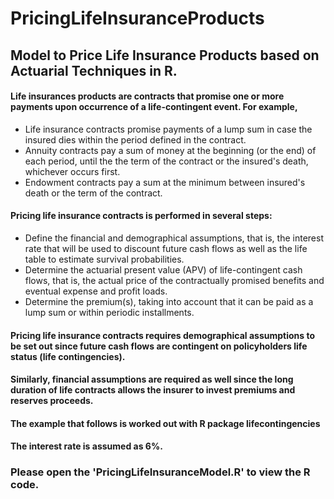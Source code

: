 # PricingLifeInsuranceProducts
## Model to Price Life Insurance Products based on Actuarial Techniques in R.

#### Life insurances products are contracts that promise one or more payments upon occurrence of a life-contingent event. For example,
* Life insurance contracts promise payments of a lump sum in case the insured dies within the period defined in the contract.
* Annuity contracts pay a sum of money at the beginning (or the end) of each period, until the the term of the contract or the insured's death, whichever occurs first.
* Endowment contracts pay a sum at the minimum between insured's death or the term of the contract.

#### Pricing life insurance contracts is performed in several steps:
* Define the financial and demographical assumptions, that is, the interest rate that will be used to discount future cash flows as well as the life table to estimate survival probabilities.
* Determine the actuarial present value (APV) of life-contingent cash flows, that is, the actual price of the contractually promised benefits and eventual expense and profit loads.
* Determine the premium(s), taking into account that it can be paid as a lump sum or within periodic installments.

#### Pricing life insurance contracts requires demographical assumptions to be set out since future cash flows are contingent on policyholders life status (life contingencies).
#### Similarly, financial assumptions are required as well since the long duration of life contracts allows the insurer to invest premiums and reserves proceeds.
#### The example that follows is worked out with R package lifecontingencies
#### The interest rate is assumed as 6%.

### Please open the 'PricingLifeInsuranceModel.R' to view the R code.


